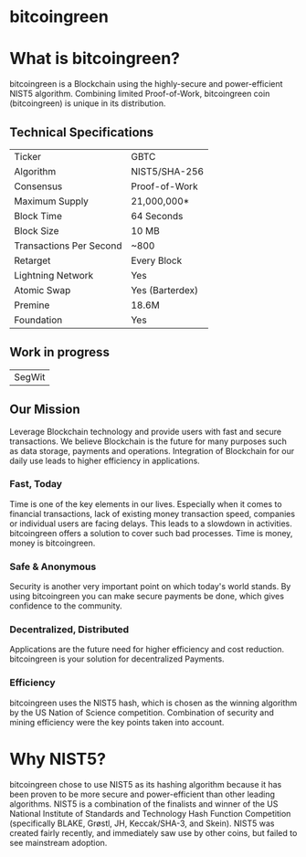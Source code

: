 # bitcoingreen


 

# What is bitcoingreen?
bitcoingreen is a Blockchain using the highly-secure and power-efficient NIST5 algorithm. Combining limited Proof-of-Work, bitcoingreen coin (bitcoingreen) is unique in its distribution. 

<a name="specifications"></a>
## Technical Specifications
<table>
<tr> <td>Ticker</td><td>GBTC</td></tr>
<tr> <td>Algorithm</td><td>NIST5/SHA-256</td></tr>
<tr> <td>Consensus</td><td>Proof-of-Work</td></tr>
<tr> <td>Maximum Supply</td><td>21,000,000* </td></tr>
<tr> <td>Block Time</td><td>64 Seconds</td></tr>
<tr> <td>Block Size</td><td>10 MB</td></tr>
<tr> <td>Transactions Per Second</td><td>~800</td></tr>
<tr> <td>Retarget</td><td>Every Block</td></tr>
<tr> <td>Lightning Network</td><td>Yes</td></tr>
<tr> <td>Atomic Swap</td><td>Yes (Barterdex)</td></tr>
<tr> <td>Premine</td><td>18.6M</td></tr>
<tr> <td>Foundation</td><td>Yes</td></tr>
</table>

## Work in progress
<table>
<tr> <td>SegWit</td></tr>
</table>




## Our Mission
Leverage Blockchain technology and provide users with fast and secure transactions.
We believe Blockchain is the future for many purposes such as data storage, payments and operations. Integration of Blockchain for our daily use leads to higher efficiency in applications.

### Fast, Today
Time is one of the key elements in our lives. Especially when it comes to financial transactions, lack of existing money transaction speed, companies or individual users are facing delays. This leads to a slowdown in activities. bitcoingreen offers a solution to cover such bad processes. Time is money, money is bitcoingreen.

### Safe & Anonymous
Security is another very important point on which today's world stands. By using bitcoingreen you can make secure payments be done, which gives confidence to the community.

### Decentralized, Distributed
Applications are the future need for higher efficiency and cost reduction. bitcoingreen is your solution for decentralized Payments.

### Efficiency
bitcoingreen uses the NIST5 hash, which is chosen as the winning algorithm by the US Nation of Science competition. Combination of security and mining efficiency were the key points taken into account.


# Why NIST5?
bitcoingreen chose to use NIST5 as its hashing algorithm because it has been proven to be more secure and power-efficient than other leading algorithms. NIST5 is a combination of the finalists and winner of the US National Institute of Standards and Technology Hash Function Competition (specifically BLAKE, Grøstl, JH, Keccak/SHA-3, and Skein). NIST5 was created fairly recently, and immediately saw use by other coins, but failed to see mainstream adoption.

